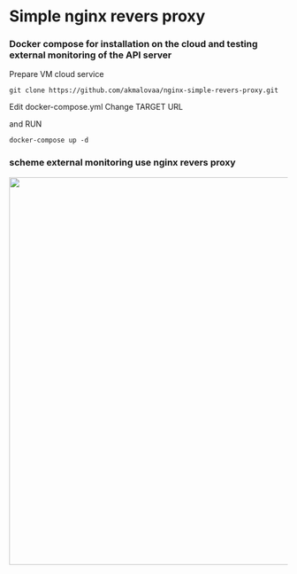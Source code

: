 # Simple nginx revers proxy

### Docker compose for installation on the cloud and testing external monitoring of the API server

Prepare VM cloud service

```
git clone https://github.com/akmalovaa/nginx-simple-revers-proxy.git
```

Edit docker-compose.yml
Change TARGET URL

and RUN

```
docker-compose up -d
```

### scheme external monitoring use nginx revers proxy

<img src="https://akmalov.com/wp-content/uploads/nginx-external-proxy.jpg" width="700">


